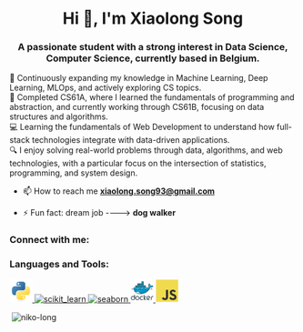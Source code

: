 <h1 align="center">Hi 👋, I'm Xiaolong Song</h1>
<h3 align="center">A passionate student with a strong interest in Data Science, Computer Science, currently based in Belgium.</h3>  
🤖 Continuously expanding my knowledge in Machine Learning, Deep Learning, MLOps, and actively exploring CS topics.<br> 
🌱 Completed CS61A, where I learned the fundamentals of programming and abstraction, and currently working through CS61B, focusing on data structures and algorithms.<br>
💻 Learning the fundamentals of Web Development to understand how full-stack technologies integrate with data-driven applications.<br>
🔍 I enjoy solving real-world problems through data, algorithms, and web technologies, with a particular focus on the intersection of statistics, programming, and system design.<br>


- 📫 How to reach me **xiaolong.song93@gmail.com**

- ⚡ Fun fact: dream job ----> **dog walker**

<h3 align="left">Connect with me:</h3>
<p align="left">
</p>

<h3 align="left">Languages and Tools:</h3>
<p align="left"> <a href="https://www.python.org" target="_blank" rel="noreferrer"> <img src="https://raw.githubusercontent.com/devicons/devicon/master/icons/python/python-original.svg" alt="python" width="40" height="40"/> </a> <a href="https://scikit-learn.org/" target="_blank" rel="noreferrer"> <img src="https://upload.wikimedia.org/wikipedia/commons/0/05/Scikit_learn_logo_small.svg" alt="scikit_learn" width="40" height="40"/> </a> <a href="https://seaborn.pydata.org/" target="_blank" rel="noreferrer"> <img src="https://seaborn.pydata.org/_images/logo-mark-lightbg.svg" alt="seaborn" width="40" height="40"/> </a> <a href="https://www.docker.com/" target="_blank" rel="noreferrer"> <img src="https://raw.githubusercontent.com/devicons/devicon/master/icons/docker/docker-original-wordmark.svg" alt="docker" width="40" height="40"/> </a> <a href="https://developer.mozilla.org/en-US/docs/Web/JavaScript" target="_blank" rel="noreferrer"> <img src="https://raw.githubusercontent.com/devicons/devicon/master/icons/javascript/javascript-original.svg" alt="javascript" width="40" height="40"/> </a> </p>

<p>&nbsp;<img align="center" src="https://github-readme-stats.vercel.app/api?username=niko-long&show_icons=true&locale=en" alt="niko-long" /></p>
